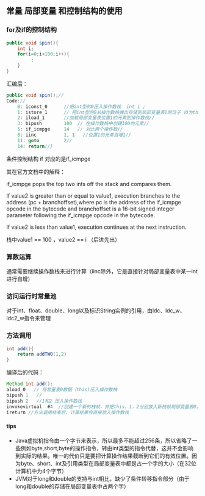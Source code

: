 ## 常量 局部变量 和控制结构的使用

### for及if的控制结构

```java
public void spin(){       
    int i;        
    for(i=0;i<100;i++){
         ;
    }
}
```

汇编后：

```java
public void spin();//    
Code://       
	0: iconst_0      //把int型的0压入操作数栈  int i ;       
    1: istore_1      // 把int型的0从操作数栈弹出存储到局部变量表1的位子（0为this）//       
    2: iload_1       //加载局部变量表位置1的元素到操作数栈//       
    3: bipush        100  // 在操作数栈中创建100的元素//       
    5: if_icmpge     14   // 对比两个操作数//       
    8: iinc          1, 1   //位置1的元素自增1//       
    11: goto         2//       
    14: return//}
```

条件控制结构 if 对应的是if_icmpge

其在官方文档中的解释：

if_icmpge  pops the top two ints off the stack and compares them.

If value2 is greater than or equal to value1, execution branches to the address (pc + branchoffset),where pc is the address of the if_icmpge opcode in the bytecode and branchoffset is a 16-bit signed integer parameter following the if_icmpge opcode in the bytecode.

If value2 is less than value1, execution continues at the next instruction.

栈中value1 == 100 ，value2 == i （后进先出）



### 算数运算

通常需要继续操作数栈来进行计算（iinc除外，它是直接针对局部变量表中某一int进行自增）

### 访问运行时常量池

对于int、float、double、long以及标识String实例的引用，由ldc、ldc_w、ldc2_w指令来管理

### 方法调用

```java
int add(){
    return addTWO(1,2)
}
```

编译后的代码：

```java
Method int add():
aload_0   // 将常量表0数据（this)压入操作数栈
bipush 1   //
bipush 2   //1和2 压入操作数栈
invokevirtual  #4  //创建一个新的栈帧，并把this，1，2分别放入新栈帧局部变量表0，1，2的位置
ireturn //方法调用结束后，计算结果会直接放入操作数栈
```







#### tips

- Java虚拟机指令由一个字节来表示，所以最多不能超过256条，所以省略了一些例如byte,short,byte的操作指令，转由int类型的指令代替，这并不会影响到实际的结果。唯一的代价只是要把计算操作结果截断到它们的有效位置。因为byte、short、int及引用类型在局部变量表中都是占一个字的大小（在32位计算机中为4个字节）
- JVM对于long和double的支持与int相比，缺少了条件转移指令部分（由于long和double的存储在局部变量表中占两个字）